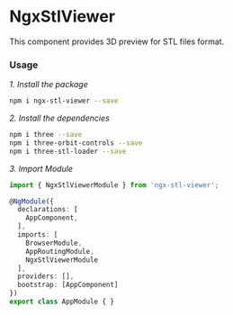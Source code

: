 # NgxStlViewer

This component provides 3D preview for STL files format.

### Usage

_1. Install the package_

```sh
npm i ngx-stl-viewer --save
```

_2. Install the dependencies_

```sh
npm i three --save
npm i three-orbit-controls --save
npm i three-stl-loader --save
```

_3. Import Module_

```ts  
import { NgxStlViewerModule } from 'ngx-stl-viewer';

@NgModule({
  declarations: [
    AppComponent,
  ],
  imports: [
    BrowserModule,
    AppRoutingModule,
    NgxStlViewerModule
  ],
  providers: [],
  bootstrap: [AppComponent]
})
export class AppModule { }
```